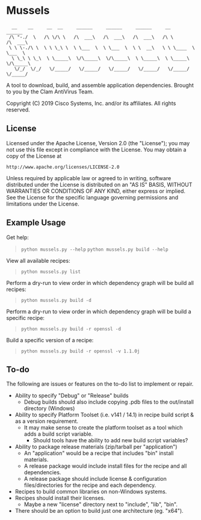 # Mussels

```
  __    __     __  __     ______     ______     ______     __         ______
 /\ "-./  \   /\ \/\ \   /\  ___\   /\  ___\   /\  ___\   /\ \       /\  ___\
 \ \ \-./\ \  \ \ \_\ \  \ \___  \  \ \___  \  \ \  __\   \ \ \____  \ \___  \
  \ \_\ \ \_\  \ \_____\  \/\_____\  \/\_____\  \ \_____\  \ \_____\  \/\_____\
   \/_/  \/_/   \/_____/   \/_____/   \/_____/   \/_____/   \/_____/   \/_____/
```

A tool to download, build, and assemble application dependencies.
                                    Brought to you by the Clam AntiVirus Team.

Copyright (C) 2019 Cisco Systems, Inc. and/or its affiliates. All rights reserved.

## License

Licensed under the Apache License, Version 2.0 (the "License");
you may not use this file except in compliance with the License.
You may obtain a copy of the License at

    http://www.apache.org/licenses/LICENSE-2.0

Unless required by applicable law or agreed to in writing, software
distributed under the License is distributed on an "AS IS" BASIS,
WITHOUT WARRANTIES OR CONDITIONS OF ANY KIND, either express or implied.
See the License for the specific language governing permissions and
limitations under the License.

## Example Usage

Get help:

> `python mussels.py --help`
> `python mussels.py build --help`

View all available recipes:

> `python mussels.py list`

Perform a dry-run to view order in which dependency graph will be build all recipes:

> `python mussels.py build -d`

Perform a dry-run to view order in which dependency graph will be build a specific recipe:

> `python mussels.py build -r openssl -d`

Build a specific version of a recipe:

> `python mussels.py build -r openssl -v 1.1.0j`

## To-do

The following are issues or features on the to-do list to implement or repair.

* Ability to specify "Debug" or "Release" builds
  * Debug builds should also include copying .pdb files to the out/install directory (Windows)
* Ability to specify Platform Toolset (i.e. v141 / 14.1) in recipe build script & as a version requirement.
  * It may make sense to create the platform toolset as a tool which adds a build script variable.
    * Should tools have the ability to add new build script variables?
* Ability to package release materials (zip/tarball per "application")
  * An "application" would be a recipe that includes "bin" install materials.
  * A release package would include install files for the recipe and all dependencies.
  * A release package should include license & configuration files/directories for the recipe and each dependency.
* Recipes to build common libraries on non-Windows systems.
* Recipes should install their licenses.  
  * Maybe a new "license" directory next to "include", "lib", "bin".
* There should be an option to build just one architecture (eg. "x64").
